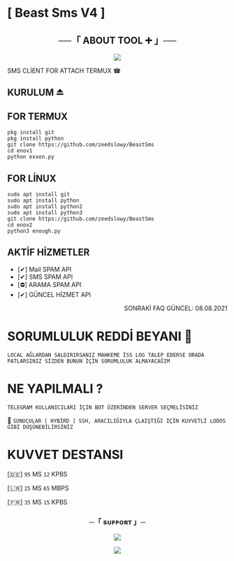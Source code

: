 # [ Beast Sms V4 ]

<h2 align="center">
    ──「 ABOUT TOOL ➕ 」──
</h2>

<p align="center">
  <img src="https://telegra.ph/file/aeb689b1feb9d3ae74134.jpg">
</p>

SMS CLİENT FOR ATTACH TERMUX ☎

## KURULUM ⏏

## FOR TERMUX 
```shell script
pkg install git 
pkg install python 
git clone https://github.com/zeedslowy/BeastSms
cd enov1
python exxon.py
```

## FOR LİNUX 

```shell script
sudo apt install git
sudo apt install python
sudo apt install python2
sudo apt install python3
git clone https://github.com/zeedslowy/BeastSms
cd enov2
python3 enough.py
```

## AKTİF HİZMETLER

- [✔] Mail SPAM API
- [✔] SMS SPAM API
- [⛔] ARAMA SPAM API
- [✔] GÜNCEL HİZMET API

<p align="right"> SONRAKİ FAQ GÜNCEL: 08.08.2021 </p>


# SORUMLULUK REDDİ BEYANI 🔔

`LOCAL AĞLARDAN SALDIRIRSANIZ MAHKEME İSS LOG TALEP EDERSE ORADA PATLARSINIZ SİZDEN BUNUN İÇİN SORUMLULUK ALMAYACAĞIM`

# NE YAPILMALI ?

`TELEGRAM KULLANICILARI İÇİN BOT ÜZERİNDEN SERVER SEÇMELİSİNİZ` 

📶 `SUNUCULAR [ HYBİRD ] SSH, ARACILIĞIYLA ÇLAIŞTIĞI İÇİN KUVVETLİ LODOS GİBİ DÜŞÜNEBİLİRSİNİZ`

# KUVVET DESTANSI

[🇩🇪] `95` MS
     `12` KPBS

[🇱🇷] `25` MS
     `65` MBPS

[🇫🇷] `35` MS
     `15` KPBS

</details>

<h3 align="center">
    ─「 sᴜᴩᴩᴏʀᴛ 」─
</h3>

<p align="center">
<a href="https://t.me/HkraSmsBot"><img src="https://img.shields.io/badge/-BOT SERVİS%20-blue.svg?style=for-the-badge&logo=Telegram"></a>
</p>
<p align="center">
<a href="https://t.me/CerenyTeam"><img src="https://img.shields.io/badge/-Support%20Channel-blue.svg?style=for-the-badge&logo=Telegram"></a>
</p>

